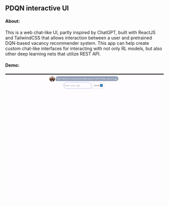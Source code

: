 ## PDQN interactive UI
#### **About:**
This is a web chat-like UI, partly inspired by ChatGPT, built with ReactJS and TailwindCSS that allows interaction between a user and pretrained DQN-based vacancy recommender system. This app can help create custom chat-like interfaces for interacting with not only RL models, but also other deep learning nets that utilize REST API.

#### **Demo:** 
![PDQN demo](pdqn_demo.gif)
